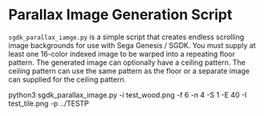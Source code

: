 # Parallax Image Generation Script

`sgdk_parallax_iamge.py` is a simple script that creates endless scrolling image 
backgrounds for use with Sega Genesis / SGDK.  You must supply at least one 
16-color indexed image to be warped into a repeating floor pattern.  The generated
image can optionally have a ceiling pattern.  The ceiling pattern can use the 
same pattern as the floor or a separate image can supplied for the ceiling pattern.





python3 sgdk_parallax_image.py -i test_wood.png   -f 6 -n 4   -S 1 -E 40  -I test_tile.png  -p ../TESTP
